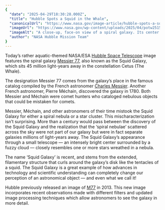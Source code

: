 ```yaml
---
{
  "date": "2025-04-29T18:30:28.000Z",
  "title": "Hubble Spots a Squid in the Whale",
  "canonicalUrl": "https://www.nasa.gov/image-article/hubble-spots-a-squid-in-the-whale/",
  "imageUrl": "https://www.nasa.gov/wp-content/uploads/2025/04/potw2515a.jpg",
  "imageAlt": "A close-up, face-on view of a spiral galaxy. Its center glows brightly. Spiral arms emerge from the galaxy’s core and wind through the round disk of the galaxy. You can spot these arms by their dark-red dust lanes and dots of brightly-shining, pink spots where stars are forming. Some faint stars are visible around the galaxy, as well as a particularly bright foreground star near the lower-left corner of the image.",
  "author": "NASA Hubble Mission Team"
}
---
```


Today’s rather aquatic-themed NASA/ESA [Hubble Space Telescope](https://science.nasa.gov/mission/hubble/) image features the spiral galaxy [Messier 77](https://science.nasa.gov/mission/hubble/science/explore-the-night-sky/hubble-messier-catalog/messier-77/), also known as the Squid Galaxy, which sits 45 million light-years away in the constellation Cetus (The Whale).

The designation Messier 77 comes from the galaxy’s place in the famous catalog compiled by the French astronomer [Charles Messier](https://science.nasa.gov/people/explore-the-night-sky-hubbleatms-messier-catalog-bio/). Another French astronomer, Pierre Méchain, discovered the galaxy in 1780. Both Messier and Méchain were comet hunters who cataloged nebulous objects that could be mistaken for comets.

Messier, Méchain, and other astronomers of their time mistook the Squid Galaxy for either a spiral nebula or a star cluster. This mischaracterization isn’t surprising. More than a century would pass between the discovery of the Squid Galaxy and the realization that the ‘spiral nebulae’ scattered across the sky were not part of our galaxy but were in fact separate galaxies millions of light-years away. The Squid Galaxy’s appearance through a small telescope — an intensely bright center surrounded by a fuzzy cloud — closely resembles one or more stars wreathed in a nebula.

The name ‘Squid Galaxy’ is recent, and stems from the extended, filamentary structure that curls around the galaxy’s disk like the tentacles of a squid. The Squid Galaxy is a great example of how advances in technology and scientific understanding can completely change our perception of an astronomical object — and even what we call it!

Hubble previously released an image of [M77](https://science.nasa.gov/mission/hubble/science/explore-the-night-sky/hubble-messier-catalog/messier-77/) in 2013. This new image incorporates recent observations made with different filters and updated image processing techniques which allow astronomers to see the galaxy in more detail.
